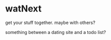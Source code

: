 # watNext
get your stuff together. maybe with others?

something between a dating site and a todo list?

